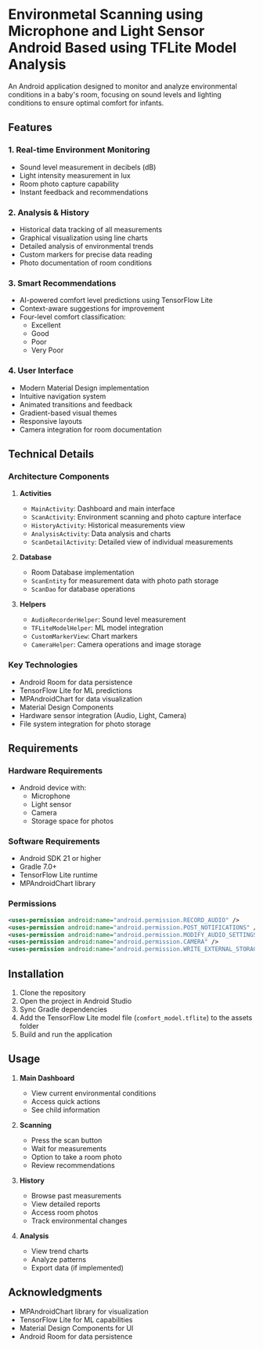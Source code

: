 # Environmetal Scanning using Microphone and Light Sensor Android Based using TFLite Model Analysis
An Android application designed to monitor and analyze environmental conditions in a baby's room, focusing on sound levels and lighting conditions to ensure optimal comfort for infants.

## Features

### 1. Real-time Environment Monitoring
- Sound level measurement in decibels (dB)
- Light intensity measurement in lux
- Room photo capture capability
- Instant feedback and recommendations

### 2. Analysis & History
- Historical data tracking of all measurements
- Graphical visualization using line charts
- Detailed analysis of environmental trends
- Custom markers for precise data reading
- Photo documentation of room conditions

### 3. Smart Recommendations
- AI-powered comfort level predictions using TensorFlow Lite
- Context-aware suggestions for improvement
- Four-level comfort classification:
  - Excellent
  - Good
  - Poor
  - Very Poor

### 4. User Interface
- Modern Material Design implementation
- Intuitive navigation system
- Animated transitions and feedback
- Gradient-based visual themes
- Responsive layouts
- Camera integration for room documentation

## Technical Details

### Architecture Components
1. **Activities**
   - `MainActivity`: Dashboard and main interface
   - `ScanActivity`: Environment scanning and photo capture interface
   - `HistoryActivity`: Historical measurements view
   - `AnalysisActivity`: Data analysis and charts
   - `ScanDetailActivity`: Detailed view of individual measurements

2. **Database**
   - Room Database implementation
   - `ScanEntity` for measurement data with photo path storage
   - `ScanDao` for database operations

3. **Helpers**
   - `AudioRecorderHelper`: Sound level measurement
   - `TFLiteModelHelper`: ML model integration
   - `CustomMarkerView`: Chart markers
   - `CameraHelper`: Camera operations and image storage

### Key Technologies
- Android Room for data persistence
- TensorFlow Lite for ML predictions
- MPAndroidChart for data visualization
- Material Design Components
- Hardware sensor integration (Audio, Light, Camera)
- File system integration for photo storage

## Requirements

### Hardware Requirements
- Android device with:
  - Microphone
  - Light sensor
  - Camera
  - Storage space for photos

### Software Requirements
- Android SDK 21 or higher
- Gradle 7.0+
- TensorFlow Lite runtime
- MPAndroidChart library

### Permissions
```xml
<uses-permission android:name="android.permission.RECORD_AUDIO" />
<uses-permission android:name="android.permission.POST_NOTIFICATIONS" />
<uses-permission android:name="android.permission.MODIFY_AUDIO_SETTINGS" />
<uses-permission android:name="android.permission.CAMERA" />
<uses-permission android:name="android.permission.WRITE_EXTERNAL_STORAGE" />
```

## Installation

1. Clone the repository
2. Open the project in Android Studio
3. Sync Gradle dependencies
4. Add the TensorFlow Lite model file (`comfort_model.tflite`) to the assets folder
5. Build and run the application

## Usage

1. **Main Dashboard**
   - View current environmental conditions
   - Access quick actions
   - See child information

2. **Scanning**
   - Press the scan button
   - Wait for measurements
   - Option to take a room photo
   - Review recommendations

3. **History**
   - Browse past measurements
   - View detailed reports
   - Access room photos
   - Track environmental changes

4. **Analysis**
   - View trend charts
   - Analyze patterns
   - Export data (if implemented)

## Acknowledgments

- MPAndroidChart library for visualization
- TensorFlow Lite for ML capabilities
- Material Design Components for UI
- Android Room for data persistence
